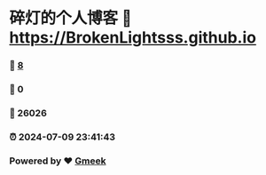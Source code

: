 # 碎灯的个人博客 :link: https://BrokenLightsss.github.io 
### :page_facing_up: [8](https://BrokenLightsss.github.io/tag.html) 
### :speech_balloon: 0 
### :hibiscus: 26026 
### :alarm_clock: 2024-07-09 23:41:43 
### Powered by :heart: [Gmeek](https://github.com/Meekdai/Gmeek)
